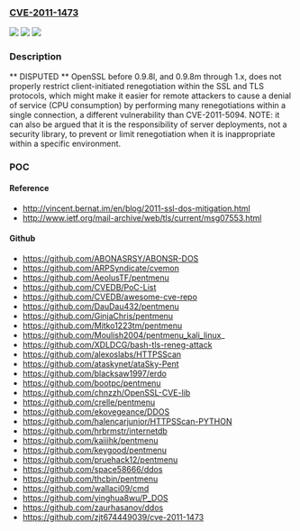 ### [CVE-2011-1473](https://cve.mitre.org/cgi-bin/cvename.cgi?name=CVE-2011-1473)
![](https://img.shields.io/static/v1?label=Product&message=n%2Fa&color=blue)
![](https://img.shields.io/static/v1?label=Version&message=n%2Fa&color=blue)
![](https://img.shields.io/static/v1?label=Vulnerability&message=n%2Fa&color=brighgreen)

### Description

** DISPUTED ** OpenSSL before 0.9.8l, and 0.9.8m through 1.x, does not properly restrict client-initiated renegotiation within the SSL and TLS protocols, which might make it easier for remote attackers to cause a denial of service (CPU consumption) by performing many renegotiations within a single connection, a different vulnerability than CVE-2011-5094.  NOTE: it can also be argued that it is the responsibility of server deployments, not a security library, to prevent or limit renegotiation when it is inappropriate within a specific environment.

### POC

#### Reference
- http://vincent.bernat.im/en/blog/2011-ssl-dos-mitigation.html
- http://www.ietf.org/mail-archive/web/tls/current/msg07553.html

#### Github
- https://github.com/ABONASRSY/ABONSR-DOS
- https://github.com/ARPSyndicate/cvemon
- https://github.com/AeolusTF/pentmenu
- https://github.com/CVEDB/PoC-List
- https://github.com/CVEDB/awesome-cve-repo
- https://github.com/DauDau432/pentmenu
- https://github.com/GinjaChris/pentmenu
- https://github.com/Mitko1223tm/pentmenu
- https://github.com/Moulish2004/pentmenu_kali_linux_
- https://github.com/XDLDCG/bash-tls-reneg-attack
- https://github.com/alexoslabs/HTTPSScan
- https://github.com/ataskynet/ataSky-Pent
- https://github.com/blacksaw1997/erdo
- https://github.com/bootpc/pentmenu
- https://github.com/chnzzh/OpenSSL-CVE-lib
- https://github.com/crelle/pentmenu
- https://github.com/ekovegeance/DDOS
- https://github.com/halencarjunior/HTTPSScan-PYTHON
- https://github.com/hrbrmstr/internetdb
- https://github.com/kaiiihk/pentmenu
- https://github.com/keygood/pentmenu
- https://github.com/pruehack12/pentmenu
- https://github.com/space58666/ddos
- https://github.com/thcbin/pentmenu
- https://github.com/wallaci09/cmd
- https://github.com/yinghua8wu/P_DOS
- https://github.com/zaurhasanov/ddos
- https://github.com/zjt674449039/cve-2011-1473

